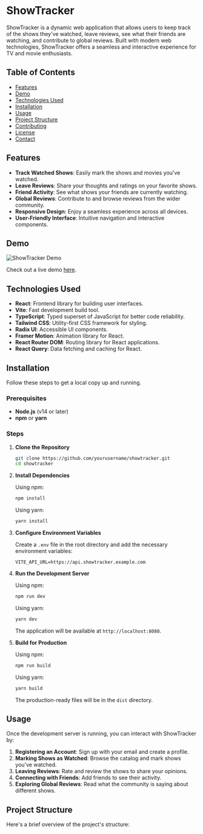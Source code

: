 # ShowTracker

ShowTracker is a dynamic web application that allows users to keep track of the shows they've watched, leave reviews, see what their friends are watching, and contribute to global reviews. Built with modern web technologies, ShowTracker offers a seamless and interactive experience for TV and movie enthusiasts.

## Table of Contents

- [Features](#features)
- [Demo](#demo)
- [Technologies Used](#technologies-used)
- [Installation](#installation)
- [Usage](#usage)
- [Project Structure](#project-structure)
- [Contributing](#contributing)
- [License](#license)
- [Contact](#contact)

## Features

- **Track Watched Shows**: Easily mark the shows and movies you've watched.
- **Leave Reviews**: Share your thoughts and ratings on your favorite shows.
- **Friend Activity**: See what shows your friends are currently watching.
- **Global Reviews**: Contribute to and browse reviews from the wider community.
- **Responsive Design**: Enjoy a seamless experience across all devices.
- **User-Friendly Interface**: Intuitive navigation and interactive components.

## Demo

![ShowTracker Demo](./assets/demo.gif)

Check out a live demo [here](https://showtracker.example.com).

## Technologies Used

- **React**: Frontend library for building user interfaces.
- **Vite**: Fast development build tool.
- **TypeScript**: Typed superset of JavaScript for better code reliability.
- **Tailwind CSS**: Utility-first CSS framework for styling.
- **Radix UI**: Accessible UI components.
- **Framer Motion**: Animation library for React.
- **React Router DOM**: Routing library for React applications.
- **React Query**: Data fetching and caching for React.

## Installation

Follow these steps to get a local copy up and running.

### Prerequisites

- **Node.js** (v14 or later)
- **npm** or **yarn**

### Steps

1. **Clone the Repository**

   ```bash
   git clone https://github.com/yourusername/showtracker.git
   cd showtracker
   ```

2. **Install Dependencies**

   Using npm:

   ```bash
   npm install
   ```

   Using yarn:

   ```bash
   yarn install
   ```

3. **Configure Environment Variables**

   Create a `.env` file in the root directory and add the necessary environment variables:

   ```env
   VITE_API_URL=https://api.showtracker.example.com
   ```

4. **Run the Development Server**

   Using npm:

   ```bash
   npm run dev
   ```

   Using yarn:

   ```bash
   yarn dev
   ```

   The application will be available at `http://localhost:8080`.

5. **Build for Production**

   Using npm:

   ```bash
   npm run build
   ```

   Using yarn:

   ```bash
   yarn build
   ```

   The production-ready files will be in the `dist` directory.

## Usage

Once the development server is running, you can interact with ShowTracker by:

1. **Registering an Account**: Sign up with your email and create a profile.
2. **Marking Shows as Watched**: Browse the catalog and mark shows you've watched.
3. **Leaving Reviews**: Rate and review the shows to share your opinions.
4. **Connecting with Friends**: Add friends to see their activity.
5. **Exploring Global Reviews**: Read what the community is saying about different shows.

## Project Structure

Here's a brief overview of the project's structure:
